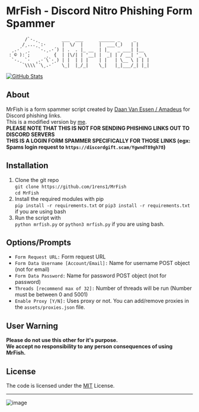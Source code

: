 # MrFish - Discord Nitro Phishing Form Spammer

```
       /`·.¸         ___  ___      ______ _     _
      /¸...¸`:·      |  \/  |      |  ___(_)   | |
  ¸.·´  ¸   `·.¸.·´) | .  . |_ __  | |_   _ ___| |__
 : © ):´;      ¸  {  | |\/| | '__| |  _| | / __| '_ \
  `·.¸ `·  ¸.·´\`·¸) | |  | | |    | |   | \__ \ | | |
      `\\\\´´\¸.·´   \_|  |_/_|    \_|   |_|___/_| |_|
```

[![GitHub Stats](https://github-readme-stats.vercel.app/api/pin/?username=1rens1&repo=MrFish)](https://github.com/1rens1/MrFish)

## About

MrFish is a form spammer script created by [Daan Van Essen / Amadeus](https://hrzn.bio/teylver) for Discord phishing links.<br/>
This is a modified version by [me](https://github.com/1rens1).<br/>
**PLEASE NOTE THAT THIS IS NOT FOR SENDING PHISHING LINKS OUT TO DISCORD SERVERS**<br/>
**THIS IS A LOGIN FORM SPAMMER SPECIFICALLY FOR THOSE LINKS (egx: Spams login request to `https://discordgift.scam/YgwndT89gh78`)**

## Installation

1. Clone the git repo<br/>
    `git clone https://github.com/1rens1/MrFish`<br/>
    `cd MrFish`
2. Install the required modules with pip<br/>
    `pip install -r requirements.txt` or `pip3 install -r requirements.txt` if you are using bash
3. Run the script with<br/>
    `python mrfish.py` or `python3 mrfish.py` if you are using bash.

## Options/Prompts

- `Form Request URL:` Form request URL
- `Form Data Username [Account/Email]:` Name for username POST object (not for email)
- `Form Data Password:` Name for password POST object (not for password)
- `Threads [recommend max of 32]:` Number of threads will be run (Number must be between 0 and 5001)
- `Enable Proxy [Y/N]:` Uses proxy or not. You can add/remove proxies in the `assets/proxies.json` file.

## User Warning

**Please do not use this other for it's purpose.<br/>
We accept no responsibility to any person consequences of using MrFish.**

## License

The code is licensed under the [MIT](https://github.com/1rens1/MrFish/blob/master/LICENSE) License.
<hr/>

![image](https://user-images.githubusercontent.com/78131273/151118676-db99b575-fcb8-4b03-850a-8a53564b3eca.png)
